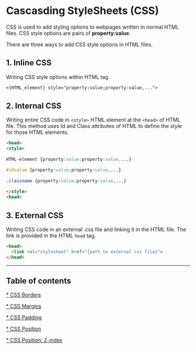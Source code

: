 # Cascasding StyleSheets (CSS)

CSS is used to add styling options to webpages written in normal HTML files.
CSS style options are pairs of **property:value**.

There are three ways to add CSS style options in HTML files.

## 1. Inline CSS 

Writing CSS style options within HTML tag.

```html
<{HTML_element} style="property:value;property:value,...">
```

## 2. Internal CSS

Writing entire CSS code in `<style>` HTML element at the `<head>` of HTML file.
This method uses Id and Class attributes of HTML to define the style for those HTML elements.

```html
<head>
<style>
  
HTML-element {property:value;property:value,...}

#idvalue {property:value;property:value,...}
  
.classname {property:value;property:value,...}  
  
</style>
<head>
```

## 3. External CSS

Writing CSS code in an external .css file and linking it in the HTML file.
The link is provided in the HTML `head` tag.

```html
<head>
  <link rel="stylesheet" href="{path to external css file}">
</head>
```

<hr>

## Table of contents

[* CSS Borders](border/)

[* CSS Margins](Margin/)

[* CSS Padding](Padding/)

[* CSS Position](Position/)

[* CSS Position: Z-index](Z_index/)